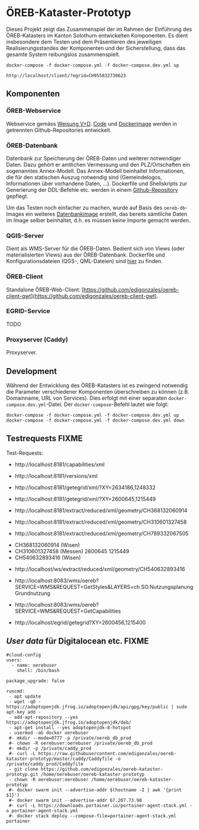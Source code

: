 # ÖREB-Kataster-Prototyp
Dieses Projekt zeigt das Zusammenspiel der im Rahmen der Einführung des ÖREB-Katasters im Kanton Solothurn entwickelten Komponenten. Es dient insbesondere dem Testen und dem Präsentieren des jeweiligen Realisierungsstandes der Komponenten und der Sicherstellung, dass das gesamte System reibungslos zusammenspielt.

```
docker-compose -f docker-compose.yml -f docker-compose.dev.yml up
```

```
http://localhost/client/?egrid=CH955832730623
```

## Komponenten
### ÖREB-Webservice
Webservice gemäss [Weisung V+D](https://www.cadastre.ch/content/cadastre-internet/de/manual-oereb/publication/instruction.download/cadastre-internet/de/documents/oereb-weisungen/OEREB-XML-Aufruf_de.pdf). [Code](https://github.com/claeis/oereb-web-service) und [Dockerimage](https://github.com/sogis/oereb-web-service-docker) werden in getrennten Github-Repositories entwickelt. 

### ÖREB-Datenbank
Datenbank zur Speicherung der ÖREB-Daten und weiterer notwendiger Daten. Dazu gehört er amtlichen Vermessung und den PLZ/Ortschaften ein sogenanntes Annex-Modell. Das Annex-Modell beinhaltet Informationen, die für den statischen Auszug notwendig sind (Gemeindelogos, Informationen über vorhandene Daten, ...). Dockerfile und Shellskripts zur Generierung der DDL-Befehle etc. werden in einem [Github-Repository](https://github.com/sogis/oereb-db) gepflegt.

Um das Testen noch einfacher zu machen, wurde auf Basis des `oereb-db`-Images ein weiteres [Datenbankimage](https://cloud.docker.com/u/sogis/repository/docker/sogis/oereb-db-data) erstellt, das bereits sämtliche Daten im Image selber beinhaltet, d.h. es müssen keine Importe gemacht werden.

### QGIS-Server
Dient als WMS-Server für die ÖREB-Daten. Bedient sich von Views (oder materialisierten Views) aus der ÖREB-Datenbank. Dockerfile und Konfigurationsdateien (QGS-, QML-Dateien) sind [hier](https://github.com/sogis/oereb-wms) zu finden.

### ÖREB-Client
Standalone ÖREB-Web-Client: [https://github.com/edigonzales/oereb-client-gwt](https://github.com/edigonzales/oereb-client-gwt). 

### EGRID-Service
TODO

### Proxyserver (Caddy)
Proxyserver.

## Development
Während der Entwicklung des ÖREB-Katasters ist es zwingend notwendig die Parameter verschiedener Komponenten überschreiben zu können (z.B. Domainname, URL von Services). Dies erfolgt mit einer separaten `docker-compose.dev.yml`-Datei. Der `docker-compose`-Befehl lautet wie folgt:

```
docker-compose -f docker-compose.yml -f docker-compose.dev.yml up
docker-compose -f docker-compose.yml -f docker-compose.dev.yml down
```

## Testrequests FIXME

Test-Requests:
- http://localhost:8181/capabilities/xml
- http://localhost:8181/versions/xml

- http://localhost:8181/getegrid/xml/?XY=2634186,1248332 
- http://localhost:8181/getegrid/xml/?XY=2600645,1215449 
- http://localhost:8181/extract/reduced/xml/geometry/CH368132060914
- http://localhost:8181/extract/reduced/xml/geometry/CH310601327458
- http://localhost:8181/extract/reduced/xml/geometry/CH789332067505

* CH368132060914 (Wisen)  
* CH310601327458 (Messen) 2600645 1215449
* CH540632893416 (Wisen)

- http://localhost/ws/extract/reduced/xml/geometry/CH540632893416

- http://localhost:8083/wms/oereb?SERVICE=WMS&REQUEST=GetStyles&LAYERS=ch.SO.NutzungsplanungGrundnutzung
- http://localhost:8083/wms/oereb?SERVICE=WMS&REQUEST=GetCapabilities

- http://localhost/egrid/getegrid?XY=2600456,1215400

## _User data_ für Digitalocean etc. FIXME
```
#cloud-config
users:
  - name: oerebuser
    shell: /bin/bash

package_upgrade: false

runcmd:
 - apt update
 - wget -qO - https://adoptopenjdk.jfrog.io/adoptopenjdk/api/gpg/key/public | sudo apt-key add -
 - add-apt-repository --yes https://adoptopenjdk.jfrog.io/adoptopenjdk/deb/
 - apt-get install --yes adoptopenjdk-8-hotspot
 - usermod -aG docker oerebuser 
 #- mkdir --mode=0777 -p /private/oereb_db_prod
 #- chown -R oerebuser:oerebuser /private/oereb_db_prod
 #- mkdir -p /private/caddy_prod
 #- curl -L https://raw.githubusercontent.com/edigonzales/oereb-kataster-prototyp/master/caddy/Caddyfile -o /private/caddy_prod/Caddyfile
 - git clone https://github.com/edigonzales/oereb-kataster-prototyp.git /home/oerebuser/oereb-kataster-prototyp
 - chown -R oerebuser:oerebuser /home/oerebuser/oereb-kataster-prototyp
 #- docker swarm init --advertise-addr $(hostname -I | awk '{print $1}')
 #- docker swarm init --advertise-addr 67.207.73.98
 #- curl -L https://downloads.portainer.io/portainer-agent-stack.yml -o portainer-agent-stack.yml
 #- docker stack deploy --compose-file=portainer-agent-stack.yml portainer 
```
